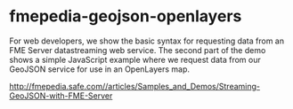 fmepedia-geojson-openlayers
====================================

For web developers, we show the basic syntax for requesting data from an FME Server datastreaming web service. The second part of the demo shows a simple JavaScript example where we request data from our GeoJSON service for use in an OpenLayers map.

http://fmepedia.safe.com//articles/Samples_and_Demos/Streaming-GeoJSON-with-FME-Server